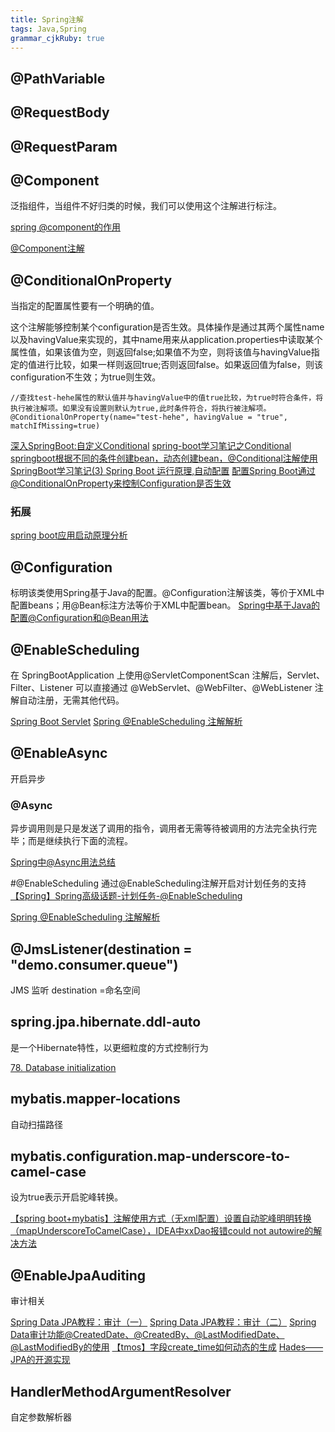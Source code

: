 ```yaml
---
title: Spring注解 
tags: Java,Spring
grammar_cjkRuby: true
---
```


## @PathVariable

## @RequestBody

## @RequestParam


## @Component
泛指组件，当组件不好归类的时候，我们可以使用这个注解进行标注。  

[spring @component的作用](http://tomfish88.iteye.com/blog/1497557)

[@Component注解](http://uule.iteye.com/blog/2106427)

## @ConditionalOnProperty
当指定的配置属性要有一个明确的值。

这个注解能够控制某个configuration是否生效。具体操作是通过其两个属性name以及havingValue来实现的，其中name用来从application.properties中读取某个属性值，如果该值为空，则返回false;如果值不为空，则将该值与havingValue指定的值进行比较，如果一样则返回true;否则返回false。如果返回值为false，则该configuration不生效；为true则生效。
```
//查找test-hehe属性的默认值并与havingValue中的值true比较，为true时符合条件，将执行被注解项。如果没有设置则默认为true,此时条件符合，将执行被注解项。
@ConditionalOnProperty(name="test-hehe", havingValue = "true", matchIfMissing=true)
```


[深入SpringBoot:自定义Conditional](http://www.jianshu.com/p/1d0fb7cd8a26)
[spring-boot学习笔记之Conditional](http://www.jianshu.com/p/0740c07f6c1d)
[springboot根据不同的条件创建bean，动态创建bean，@Conditional注解使用](http://blog.csdn.net/tianyaleixiaowu/article/details/78201587)
[SpringBoot学习笔记(3) Spring Boot 运行原理,自动配置](http://blog.csdn.net/a67474506/article/details/52013634)
[配置Spring Boot通过@ConditionalOnProperty来控制Configuration是否生效](http://blog.csdn.net/dalangzhonghangxing/article/details/78420057)
### 拓展
[spring boot应用启动原理分析](https://yq.aliyun.com/articles/6056)

## @Configuration
标明该类使用Spring基于Java的配置。@Configuration注解该类，等价于XML中配置beans；用@Bean标注方法等价于XML中配置bean。
[Spring中基于Java的配置@Configuration和@Bean用法](http://blog.csdn.net/vvhesj/article/details/47661001)

## @EnableScheduling

在 SpringBootApplication 上使用@ServletComponentScan 注解后，Servlet、Filter、Listener 可以直接通过 @WebServlet、@WebFilter、@WebListener 注解自动注册，无需其他代码。

[ Spring Boot Servlet](http://blog.csdn.net/catoop/article/details/50501686)
[Spring @EnableScheduling 注解解析](http://blog.csdn.net/tramp_zzy/article/details/77543269)

## @EnableAsync
开启异步
### @Async

异步调用则是只是发送了调用的指令，调用者无需等待被调用的方法完全执行完毕；而是继续执行下面的流程。

[Spring中@Async用法总结](https://www.cnblogs.com/lcngu/p/6185363.html)

#@EnableScheduling 
通过@EnableScheduling注解开启对计划任务的支持
[【Spring】Spring高级话题-计划任务-@EnableScheduling](http://blog.csdn.net/qq_26525215/article/details/53543816)

[Spring @EnableScheduling 注解解析](http://tramp.cincout.cn/2017/08/18/spring-task-2017-08-18-spring-boot-enablescheduling-analysis/)


##  @JmsListener(destination = "demo.consumer.queue") 
JMS 监听 destination =命名空间


## spring.jpa.hibernate.ddl-auto
是一个Hibernate特性，以更细粒度的方式控制行为

[78. Database initialization](https://docs.spring.io/spring-boot/docs/current/reference/html/howto-database-initialization.html)

## mybatis.mapper-locations
自动扫描路径

## mybatis.configuration.map-underscore-to-camel-case
设为true表示开启驼峰转换。

[【spring boot+mybatis】注解使用方式（无xml配置）设置自动驼峰明明转换（mapUnderscoreToCamelCase），IDEA中xxDao报错could not autowire的解决方法](https://www.cnblogs.com/zhangdong92/p/6986653.html)


## @EnableJpaAuditing
审计相关

[Spring Data JPA教程：审计（一）](http://blog.csdn.net/ro_wsy/article/details/50767207)
[Spring Data JPA教程：审计（二）](http://blog.csdn.net/ro_wsy/article/details/50807579)
[Spring Data审计功能@CreatedDate、@CreatedBy、@LastModifiedDate、@LastModifiedBy的使用](http://blog.csdn.net/tracycater/article/details/74060721)
[【tmos】字段create_time如何动态的生成](https://www.cnblogs.com/mrx520/p/7698463.html)
[Hades——JPA的开源实现](http://www.infoq.com/cn/articles/hades_jpa_repositories_done_right)

## HandlerMethodArgumentResolver
自定参数解析器